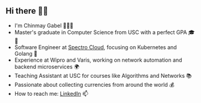 ## Hi there 👋🏽

- I'm Chinmay Gabel 🙋🏽‍♂️
- Master's graduate in Computer Science from USC with a perfect GPA 🎓🌟
- Software Engineer at [Spectro Cloud](https://github.com/spectrocloud), focusing on Kubernetes and Golang 🚀
- Experience at Wipro and Varis, working on network automation and backend microservices 🌍
- Teaching Assistant at USC for courses like Algorithms and Networks 📚
- Passionate about collecting currencies from around the world 💰
- How to reach me: [LinkedIn](https://linkedin.com/in/chinmaygabel) 📫 